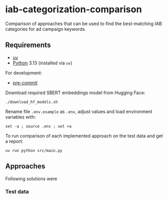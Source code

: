 # iab-categorization-comparison

Comparison of approaches that can be used to find the best-matching IAB categories for ad campaign keywords.


## Requirements

* [uv](https://docs.astral.sh/uv/)
* [Python](https://www.python.org/) 3.13 (installed via `uv`)

For development:

* [pre-commit](https://pre-commit.com/)


Download required SBERT embeddings model from Hugging Face:

    ./download_hf_models.sh

Rename file `.env.example` as `.env`, adjust values and load environment variables with:

    set -a ; source .env ; set +a

To run comparison of each implemented approach on the test data and get a report:

    uv run python src/main.py

## Approaches

Following solutions were

### Test data
